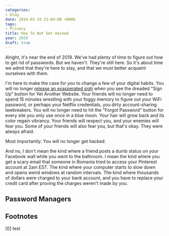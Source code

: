 ```yaml
---
categories:
- blog
date: 2019-03-10 23:04:08 +0000
tags:
- Privacy
title: How To Not Get Hacked
year: 2019
draft: true
---
```

Alright, it's near the end of 2019. We've had plenty of time to figure out how to get rid of passwords. But we haven't. They're still here. So it's about time we admit that they're here to stay, and that we must better acquaint ourselves with them. 

I'm here to make the case for _you_ to change a few of your digital habits. You will no longer <a href="https://en.wikipedia.org/wiki/Password_fatigue" target="_blank">release an exasperated sigh</a> when you see the dreaded "Sign Up" button for Yet Another Website. Your friends will no longer need to spend 15 minutes wrestling with your foggy memory to figure out your WiFi password, or perhaps your Netflix credentials, you dirty account-sharing lawbreakers. You will no longer need to hit the "Forgot Password" button for every site you only use once in a blue moon. Your hair will grow back and its color regain vibrancy. Your friends will respect you, and your enemies will fear you. Some of your friends will also fear you, but that's okay. They were always afraid.

Most importantly: You will no longer get hacked.

And no, I don't mean the kind where a friend posts a dumb status on your Facebook wall while you went to the bathroom. I mean the kind where you get a scary email that someone in Romania tried to access your Pinterest account at 2am EST. The kind where your computer starts to slow down and opens weird windows at random intervals. The kind where thousands of dollars were charged to your bank account, and you have to replace your credit card after proving the charges weren't made by you.

## Password Managers



## Footnotes

<span id="ref0">[0]</span> test